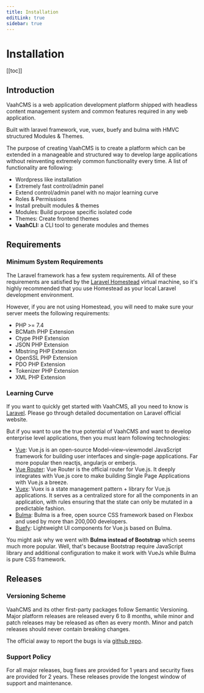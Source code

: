 ```yaml
---
title: Installation
editLink: true
sidebar: true
---
```


# Installation

[[toc]]

## Introduction
VaahCMS is a web application development platform shipped with headless content management system and common features required in any web application.

Built with laravel framework, vue, vuex, buefy and bulma with HMVC structured Modules & Themes.

The purpose of creating VaahCMS is to create a platform which can be extended in a manageable and structured way to develop large applications without reinventing extremely common functionality every time. A list of functionality are following:



- Wordpress like installation
- Extremely fast control/admin panel
- Extend control/admin panel with no major learning curve
- Roles & Permissions
- Install prebuilt modules & themes
- Modules: Build purpose specific isolated code
- Themes: Create frontend themes
- **VaahCLI:** a CLI tool to generate modules and themes



## Requirements

### Minimum System Requirements

The Laravel framework has a few system requirements. All of these requirements are satisfied by the [Laravel Homestead](https://vaah.dev/cms/docs/requirements#!) virtual machine, so it's highly recommended that you use Homestead as your local Laravel development environment.

However, if you are not using Homestead, you will need to make sure your server meets the following requirements:

- PHP >= 7.4
- BCMath PHP Extension
- Ctype PHP Extension
- JSON PHP Extension
- Mbstring PHP Extension
- OpenSSL PHP Extension
- PDO PHP Extension
- Tokenizer PHP Extension
- XML PHP Extension



### Learning Curve

If you want to quickly get started with VaahCMS, all you need to know is [Laravel](https://laravel.com/). Please go through detailed documentation on Laravel official website.

But if you want to use the true potential of VaahCMS and want to develop enterprise level applications, then you must learn following technologies:

- [Vue](https://vuejs.org/): Vue.js is an open-source Model–view–viewmodel JavaScript framework for building user interfaces and single-page applications. Far more popular then reactjs, angularjs or emberjs.
- [Vue Router](https://router.vuejs.org/): Vue Router is the official router for Vue.js. It deeply integrates with Vue.js core to make building Single Page Applications with Vue.js a breeze.
- [Vuex](https://vuex.vuejs.org/): Vuex is a state management pattern + library for Vue.js applications. It serves as a centralized store for all the components in an application, with rules ensuring that the state can only be mutated in a predictable fashion.
- [Bulma](https://bulma.io/): Bulma is a free, open source CSS framework based on Flexbox and used by more than 200,000 developers.
- [Buefy](https://buefy.org/): Lightweight UI components for Vue.js based on Bulma.

You might ask why we went with **Bulma instead of Bootstrap** which seems much more popular. Well, that's because Bootstrap require JavaScript library and additional configuration to make it work with VueJs while Bulma is pure CSS framework.



## Releases

### Versioning Scheme

VaahCMS and its other first-party packages follow Semantic Versioning. Major platform releases are released every 6 to 8 months, while minor and patch releases may be released as often as every month. Minor and patch releases should never contain breaking changes.

The official away to report the bugs is via [github repo](https://github.com/webreinvent/vaahcms/issues).



### Support Policy

For all major releases, bug fixes are provided for 1 years and security fixes are provided for 2 years. These releases provide the longest window of support and maintenance.

